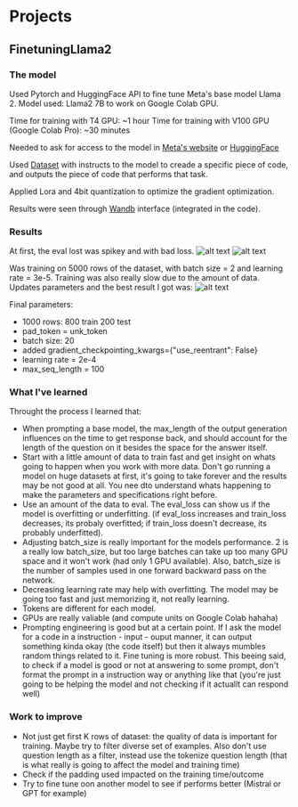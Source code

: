 # Projects

## FinetuningLlama2

### The model
Used Pytorch and HuggingFace API to fine tune Meta's base model Llama 2.
Model used: Llama2 7B to work on Google Colab GPU.

Time for training with T4 GPU: ~1 hour
Time for training with V100 GPU (Google Colab Pro): ~30 minutes

Needed to ask for access to the model in [Meta's website](https://llama.meta.com/) or [HuggingFace](https://huggingface.co/meta-llama/Llama-2-7b-hf)

Used [Dataset](https://huggingface.co/datasets/nickrosh/Evol-Instruct-Code-80k-v1) with instructs to the model to creade a specific piece of code, and outputs the piece of code that performs that task.

Applied Lora and 4bit quantization to optimize the gradient optimization.

Results were seen through [Wandb](https://wandb.ai/site) interface (integrated in the code).

### Results 
At first, the eval lost was spikey and with bad loss.
![alt text](https://github.com/juliagontijo/self_study/blob/main/Projects/img/train_loss.png)
![alt text](https://github.com/juliagontijo/self_study/blob/main/Projects/img/eval_loss.png)

Was training on 5000 rows of the dataset, with batch size = 2 and learning rate = 3e-5.
Training was also really slow due to the amount of data.
Updates parameters and the best result I got was:
![alt text](https://github.com/juliagontijo/self_study/blob/main/Projects/img/old_loss.png)

Final parameters:
- 1000 rows: 800 train 200 test
- pad_token = unk_token
- batch size: 20
- added gradient_checkpointing_kwargs={"use_reentrant": False}
- learning rate = 2e-4
- max_seq_length = 100

### What I've learned
Throught the process I learned that:
- When prompting a base model, the max_length of the output generation influences on the time to get response back, and should account for the length of the question on it besides the space for the answer itself.
- Start with a little amount of data to train fast and get insight on whats going to happen when you work with more data. Don't go running a model on huge datasets at first, it's going to take forever and the results may be not good at all. You nee dto understand whats happening to make the parameters and specifications right before.
- Use an amount of the data to eval. The eval_loss can show us if the model is overfitting or underfitting. (if eval_loss increases and train_loss decreases, its probaly overfitted; if train_loss doesn't decrease, its probably underfitted).
- Adjusting batch_size is really important for the models performance. 2 is a really low batch_size, but too large batches can take up too many GPU space and it won't work (had only 1 GPU available). Also, batch_size is the number of samples used in one forward backward pass on the network.
- Decreasing learning rate may help with overfitting. The model may be going too fast and just memorizing it, not really learning.
- Tokens are different for each model.
- GPUs are really valiable (and compute units on Google Colab hahaha)
- Prompting engineering is good but at a certain point. If I ask the model for a code in a instruction - input - ouput manner, it can output something kinda okay (the code itself) but then it always mumbles random things related to it. Fine tuning is more robust. This beeing said, to check if a model is good or not at answering to some prompt, don't format the prompt in a instruction way or anything like that (you're just going to be helping the model and not checking if it actuallt can respond well)

### Work to improve
- Not just get first K rows of dataset: the quality of data is important for training. Maybe try to filter diverse set of examples. Also don't use question length as a filter, instead use the tokenize question length (that is what really is going to affect the model and training time)
- Check if the padding used impacted on the training time/outcome
- Try to fine tune oon another model to see if performs better (Mistral or GPT for example)
